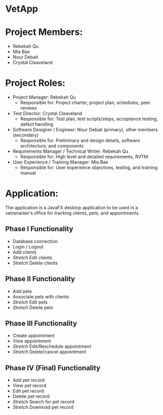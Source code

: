 # VetApp

# Project Members:
- Rebekah Qu
- Mia Bae
- Nour Debait
- Crystal Cleaveland

# Project Roles:
- Project Manager: Rebekah Qu
  - Responsible for: Project charter, project plan, schedules, peer reviews
- Test Director: Crystal Cleaveland
  - Responsible for: Test plan, test scripts/steps, acceptance testing, defect handling
- Software Designer / Engineer: Nour Debiat (primary), other members (secondary)
  - Responsible for: Preliminary and design details, software architecture, and components
- Requirements Manager / Technical Writer: Rebekah Qu
  - Responsible for: High level and detailed requirements, RVTM
- User Experience / Training Manager: Mia Bae
  - Responsible for: User experience objectives, testing, and training manual
  
# Application:
The application is a JavaFX desktop application to be used in a vetrenarian's office for tracking clients, pets, and appointments.
  
## Phase I Functionality
- Database connection
- Login / Logout
- Add clients
- *Stretch* Edit clients
- *Stretch* Delete clients
  
## Phase II Functionality
- Add pets 
- Associate pets with clients
- *Stretch* Edit pets
- *Stretch* Delete pets
  
## Phase III Functionality
- Create appointment
- View appointment
- *Stretch* Edit/Reschedule appointment
- *Stretch* Delete/cancel appointment

## Phase IV (Final) Functionality
- Add pet record
- View pet record
- Edit pet record
- Delete pet record
- *Stretch* Search for pet record
- *Stretch* Download pet record
